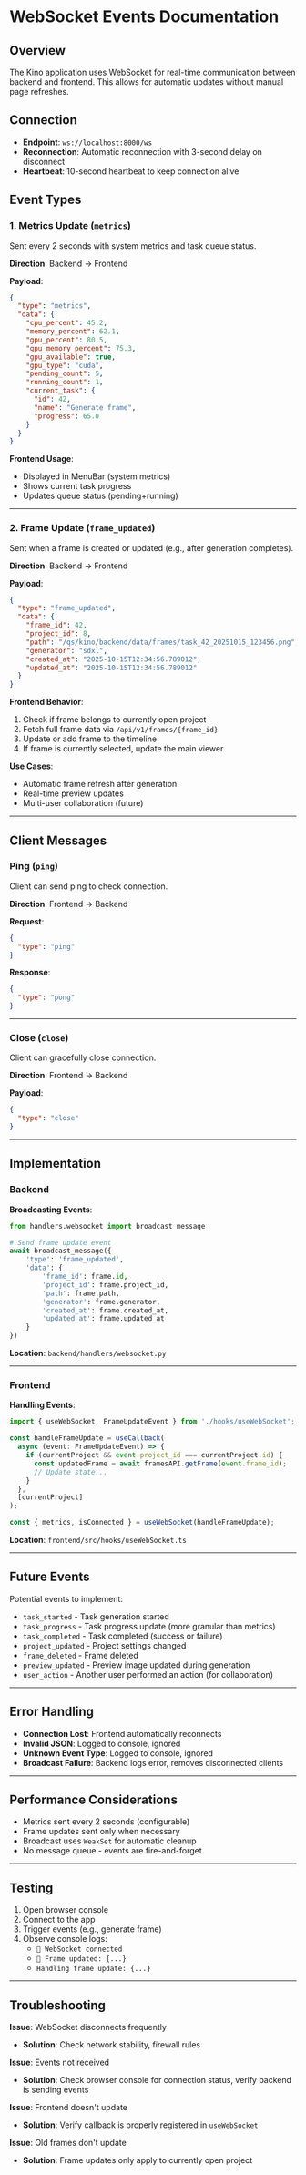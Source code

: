 # WebSocket Events Documentation

## Overview

The Kino application uses WebSocket for real-time communication between backend and frontend. This allows for automatic updates without manual page refreshes.

## Connection

- **Endpoint**: `ws://localhost:8000/ws`
- **Reconnection**: Automatic reconnection with 3-second delay on disconnect
- **Heartbeat**: 10-second heartbeat to keep connection alive

## Event Types

### 1. Metrics Update (`metrics`)

Sent every 2 seconds with system metrics and task queue status.

**Direction**: Backend → Frontend

**Payload**:
```json
{
  "type": "metrics",
  "data": {
    "cpu_percent": 45.2,
    "memory_percent": 62.1,
    "gpu_percent": 80.5,
    "gpu_memory_percent": 75.3,
    "gpu_available": true,
    "gpu_type": "cuda",
    "pending_count": 5,
    "running_count": 1,
    "current_task": {
      "id": 42,
      "name": "Generate frame",
      "progress": 65.0
    }
  }
}
```

**Frontend Usage**:
- Displayed in MenuBar (system metrics)
- Shows current task progress
- Updates queue status (pending+running)

---

### 2. Frame Update (`frame_updated`)

Sent when a frame is created or updated (e.g., after generation completes).

**Direction**: Backend → Frontend

**Payload**:
```json
{
  "type": "frame_updated",
  "data": {
    "frame_id": 42,
    "project_id": 8,
    "path": "/qs/kino/backend/data/frames/task_42_20251015_123456.png",
    "generator": "sdxl",
    "created_at": "2025-10-15T12:34:56.789012",
    "updated_at": "2025-10-15T12:34:56.789012"
  }
}
```

**Frontend Behavior**:
1. Check if frame belongs to currently open project
2. Fetch full frame data via `/api/v1/frames/{frame_id}`
3. Update or add frame to the timeline
4. If frame is currently selected, update the main viewer

**Use Cases**:
- Automatic frame refresh after generation
- Real-time preview updates
- Multi-user collaboration (future)

---

## Client Messages

### Ping (`ping`)

Client can send ping to check connection.

**Direction**: Frontend → Backend

**Request**:
```json
{
  "type": "ping"
}
```

**Response**:
```json
{
  "type": "pong"
}
```

---

### Close (`close`)

Client can gracefully close connection.

**Direction**: Frontend → Backend

**Payload**:
```json
{
  "type": "close"
}
```

---

## Implementation

### Backend

**Broadcasting Events**:
```python
from handlers.websocket import broadcast_message

# Send frame update event
await broadcast_message({
    'type': 'frame_updated',
    'data': {
        'frame_id': frame.id,
        'project_id': frame.project_id,
        'path': frame.path,
        'generator': frame.generator,
        'created_at': frame.created_at,
        'updated_at': frame.updated_at
    }
})
```

**Location**: `backend/handlers/websocket.py`

---

### Frontend

**Handling Events**:
```typescript
import { useWebSocket, FrameUpdateEvent } from './hooks/useWebSocket';

const handleFrameUpdate = useCallback(
  async (event: FrameUpdateEvent) => {
    if (currentProject && event.project_id === currentProject.id) {
      const updatedFrame = await framesAPI.getFrame(event.frame_id);
      // Update state...
    }
  },
  [currentProject]
);

const { metrics, isConnected } = useWebSocket(handleFrameUpdate);
```

**Location**: `frontend/src/hooks/useWebSocket.ts`

---

## Future Events

Potential events to implement:

- `task_started` - Task generation started
- `task_progress` - Task progress update (more granular than metrics)
- `task_completed` - Task completed (success or failure)
- `project_updated` - Project settings changed
- `frame_deleted` - Frame deleted
- `preview_updated` - Preview image updated during generation
- `user_action` - Another user performed an action (for collaboration)

---

## Error Handling

- **Connection Lost**: Frontend automatically reconnects
- **Invalid JSON**: Logged to console, ignored
- **Unknown Event Type**: Logged to console, ignored
- **Broadcast Failure**: Backend logs error, removes disconnected clients

---

## Performance Considerations

- Metrics sent every 2 seconds (configurable)
- Frame updates sent only when necessary
- Broadcast uses `WeakSet` for automatic cleanup
- No message queue - events are fire-and-forget

---

## Testing

1. Open browser console
2. Connect to the app
3. Trigger events (e.g., generate frame)
4. Observe console logs:
   - `📡 WebSocket connected`
   - `📸 Frame updated: {...}`
   - `Handling frame update: {...}`

---

## Troubleshooting

**Issue**: WebSocket disconnects frequently
- **Solution**: Check network stability, firewall rules

**Issue**: Events not received
- **Solution**: Check browser console for connection status, verify backend is sending events

**Issue**: Frontend doesn't update
- **Solution**: Verify callback is properly registered in `useWebSocket`

**Issue**: Old frames don't update
- **Solution**: Frame updates only apply to currently open project

